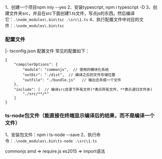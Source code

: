 1、创建一个项目npm iniy --yes
2、安装typescript, npm i typescript -D
3、创建文件夹src，并且在src下面创建1.ts文件，写点js的东西。然后编译它：`.\node_modules\.bin\tsc .\src\1.ts`
4、执行配置文件中对应的文件：`.\node_modules\.bin\tsc`





### 配置文件
|- tsconfig.json   配置文件
常见的配置如下：
```
{
    "compilerOptions": {
        "module": "commonjs",  // 使用的模块化系统
        "outDir": "./dist",  // 编译之后的文件存储位置
        "outFile": "./bundle.js"   // 输出合并成一个文件
    },
    "include": [  // 编译src目录下所有文件(*表示所有文件，**表示递归文件夹)
        "./src/**/*"
    ]
}
```


### ts-node包文件（能直接在终端显示编译后的结果，而不是编译一个文件）
1、安装包文件：npm i ts-node --save
2、执行命令：`.\node_modules\.bin\ts-node .\src\1.ts`












commonjs
amd  => require.js
es2015 => import语法





